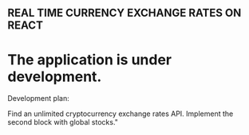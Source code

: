 ## REAL TIME CURRENCY EXCHANGE RATES ON REACT
# The application is under development.
Development plan:

Find an unlimited cryptocurrency exchange rates API.
Implement the second block with global stocks."
